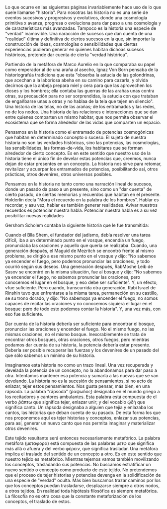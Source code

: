 Lo que ocurre en las siguientes páginas invariablemente hace uso de lo que suele llamarse "historia". Para nosotras las historia no es una serie de eventos sucesivos y progresivos y evolutivos, donde una cosmología primitiva x avanza, progresa o evoluciona para dar paso a una cosmología y de características más avanzadas. Tampoco es la historia una especie de "verdad" inamovible. Una naracción de sucesos que dan cuenta de una "realidad" última y definitiva de ciertos sucesos en la que, sin importar la construcción de ideas, cosmologías o sensibilidades que ciertas experiencias pudieran generar en quienes habitan dichoas sucesos históricos, pretende dar cuenta de cierta "verdad histórica". 

Partiendo de la metáfora de Marco Aurelio en la que comparaba su papel como emperador al de una araña al asecho, Ignaz Von Born pensaba de la historiografúa tradiciona que esta "obserba la astucia de las golondrinas, que acechan a la laboriosa abeha en su camino para cazarla, y olvida decirnos que la anbeja prepara miel y cera para que las aprovechen los dioses y los hombres; ella contaba las guerras de las arañas unas contra otras, su precaución para no ser sorprendidas, la astucia con que trataban de engañbarse unas a otras y no hablaa de la tela que tejen en silencio". Una historia de las telas, no de las arañas; de los entramados y las redes, no de los nodos. Una historia de las relaciones e interacciones que se dan entre quienes comparten un mismo habitar, que nos permita observar el ecosistema que se forma alrededor de las vidas que comparten un espacio.

Pensamos en la historia como el entramado de potencias cosmogónicas que habitan en determinado concepto o suceso. El sujeto de nuestra historia no son las verdades históricas, sino las potencias, las cosmologías, las sensibilidades, las formas-de-vida, los habitares que se forman alrededor de cierto concepto. Es en este sentido que nuestro uso de la historia tiene el único fin de develar estas potencias que, creemos, nunca dejan de estar presentes en un concepto. La historia nos sirve para retomar, revitalizar y acuerpar los entramados de potencias, posibilitando así, otros prácticas, otros devenires, otros universos posibles.

Pensamos en la historia no tanto como una narración lineal de sucesos, donde un pasado da paso a un presente, sino como un "dar cuenta" de cierto pasado, de ciertas memorias y recuerdos que habitan en el presente. Holderlin decía "Mora el recuerdo en la palabra de los hombres". Hablar es recordar, y asu vez, hablar es también generar realidades. Avivar nuestros recuerdos es potenciar nuestra habla. Potenciar nuestra habla es a su vez posibilitar nuevas realidades

Gershom Scholem contaba la siguiente historia que le fue transmitida:

Cuando el Blla Shem, el fundador del jadismo, debía resolver una tarea difícil, iba a un determinado punto en el vosque, encendía un fuego, pronunciaba las oraciones y aquello que quería se realizaba. Cuando, una generación después, el Maguid de Mezritch se encontró frente al mismo problema, se dirigió a ese mismo punto en el vosque y dijo: "No sabemos ya encender el fuego, pero podemos pronunciar las oraciones:, y todo ocurrió según sus deseos. Una generación después, RabMoshe Leib de Sasov se encontró en la misma situación, fue al bosque y dijo: "No sabemos ya encender el fuego, no sabemos pronunciar las oraciones, pero conocemos el lugar en el bosque, y eso debe ser suficiente". Y, un efecto, vfue suficiente. Pero cuando, transcurrida otra generación, Rabi Israel de Rinshin tuvo que enfrentarse a la misma tarea, permaneción en su castillo, se su trono dorado, y dijo: "No sabemops ya encender el fuego, no somos capaces de recitar las oraciones y no conocemos siquiera el lugar en el bosque: pero de todo esto podemos contar la historia". Y, una vez más, con eso fue suficiente.

Dar cuenta de la historia debería ser suficiente para encontrar el bosque, pronunciar las oraciones y encender el fuego. No el mismo fuego, no las mismas oraciones, no el mismo bosque. Inexorablemente se trata de encontrar otros bosques, otras oraciones, otros fuegos, pero mientras podamos dar cuenta de su historia, la potencia debería estar presente. Debería ser posible recuperar las fuerzas y los devenires de un pasado del que sólo sabemos un mínimo de su historia.

Imaginamos esta historia no como un trazo lineal. Una vez recuperada y develada la potencia de un concepto, no la abandonamos para dar paso a otra. Intentamos mantener esa potencia y sumarla a las nuevas que se van develando. La historia no es la sucesión de pensamientos, si no acto de enlazar, tejer estos pensamientos. Nos gusta pensar, más bien, en una rápsoda. La palabra "rápsoda" (ῥαψωδός) designaba en el mundo griego a los recitadores y cantores ambulantes. Esta palabra está compuesta de el verbo ῥάπτω que significa tejer, enlazar unir; y del vocablo ᾠδή que significa canto. Un rápsoda designaba a alguien que tejía y enlazaba los cantos, las historias que deban cuenta de su pasado. De esta forma los que nos proponemos aquí es tejer historias y conceptos, enlazar sus potencias, para así, generar un nuevo canto que nos permita imaginar y materializar otros devenires. 

Este tejido resultante será entonces necesariamente metafórico. La palabra metáfora (μεταφορα) está compuesta de las palabras μετφ que significa más allá o afuera y del verbo φέρειν, que significa trasladar. Una metáfora implica el traslado del sentido de un concepto a otro. Es en este sentido que nuestro tejido es metafórico. Mientras tejemos vamos también movilizando los conceptos, trasladando sus potencias. No buscamos estratificar un nuevo sentido o concepto como producto de este tejido. No pretendemos que el proceso de tejer historias y potencias devenga en la solidificación de una especie de "verdad" oculta. Más bien buscamos trazar caminos por los que los conceptos puedan trasladarse, desplazarse siempre a otros nodos, a otros tejidos. En realidad toda hipótesis filosófica es siempre metafórica. La filosofía no es otra cosa que la constante metaforización de los conceptos, el traslado de estos. 
